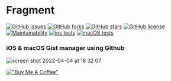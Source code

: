 # Fragment
[![GitHub issues](https://img.shields.io/github/issues/dan-hart/Fragment)](https://github.com/dan-hart/Fragment/issues)
[![GitHub forks](https://img.shields.io/github/forks/dan-hart/Fragment)](https://github.com/dan-hart/Fragment/network)
[![GitHub stars](https://img.shields.io/github/stars/dan-hart/Fragment)](https://github.com/dan-hart/Fragment/stargazers)
[![GitHub license](https://img.shields.io/github/license/dan-hart/Fragment)](https://github.com/dan-hart/Fragment)
[![Maintainability](https://api.codeclimate.com/v1/badges/abb6d83c6dafb22f3bef/maintainability)](https://codeclimate.com/github/dan-hart/Fragment/maintainability)
[![ios tests](https://github.com/dan-hart/Fragment/actions/workflows/iOS-test.yml/badge.svg)](https://github.com/dan-hart/Fragment/actions/workflows/iOS-test.yml)
[![macOS tests](https://github.com/dan-hart/Fragment/actions/workflows/macOS-test.yml/badge.svg)](https://github.com/dan-hart/Fragment/actions/workflows/macOS-test.yml)
### iOS & macOS Gist manager using Github

![screen shot 2022-04-04 at 18 32 07](https://user-images.githubusercontent.com/13913605/161664604-ead728bc-cac4-4a39-914c-147e1af2399f.png)

[!["Buy Me A Coffee"](https://www.buymeacoffee.com/assets/img/custom_images/orange_img.png)](https://www.buymeacoffee.com/codedbydan)
